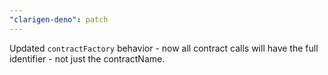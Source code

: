```yaml
---
"clarigen-deno": patch
---
```


Updated `contractFactory` behavior - now all contract calls will have the full identifier - not just the contractName.
